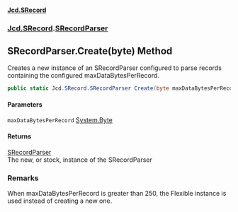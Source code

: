 #### [Jcd.SRecord](index.md 'index')
### [Jcd.SRecord](Jcd.SRecord.md 'Jcd.SRecord').[SRecordParser](Jcd.SRecord.SRecordParser.md 'Jcd.SRecord.SRecordParser')

## SRecordParser.Create(byte) Method

Creates a new instance of an SRecordParser configured to parse records  
containing the configured maxDataBytesPerRecord.

```csharp
public static Jcd.SRecord.SRecordParser Create(byte maxDataBytesPerRecord=byte.MaxValue);
```
#### Parameters

<a name='Jcd.SRecord.SRecordParser.Create(byte).maxDataBytesPerRecord'></a>

`maxDataBytesPerRecord` [System.Byte](https://docs.microsoft.com/en-us/dotnet/api/System.Byte 'System.Byte')

#### Returns
[SRecordParser](Jcd.SRecord.SRecordParser.md 'Jcd.SRecord.SRecordParser')  
The new, or stock, instance of the SRecordParser

### Remarks
When maxDataBytesPerRecord is greater than 250, the Flexible instance is used instead of creating a new one.